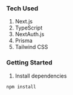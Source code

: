 ### Tech Used

1. Next.js
2. TypeScript
3. NextAuth.js
4. Prisma
5. Tailwind CSS

### Getting Started

1. Install dependencies

```bash
npm install
```
